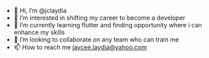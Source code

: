 - 👋 Hi, I’m @jclaydia
- 👀 I’m interested in shifting my career to become a developer
- 🌱 I’m currently learning flutter and finding opportunity where i can enhance my skills
- 💞️ I’m looking to collaborate on any team who can train me
- 📫 How to reach me jaycee.laydia@yahoo.com

<!---
jclaydia/jclaydia is a ✨ special ✨ repository because its `README.md` (this file) appears on your GitHub profile.
You can click the Preview link to take a look at your changes.
--->
